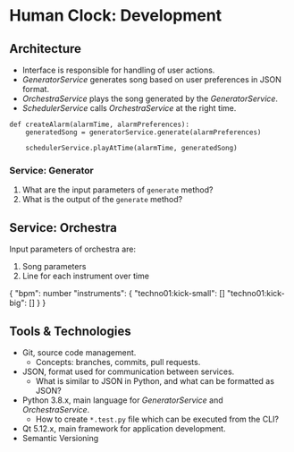 # Human Clock: Development


## Architecture

- Interface is responsible for handling of user actions.
- *GeneratorService* generates song based on user preferences in JSON format.
- *OrchestraService* plays the song generated by the *GeneratorService*.
- *SchedulerService* calls *OrchestraService* at the right time.

```
def createAlarm(alarmTime, alarmPreferences):
    generatedSong = generatorService.generate(alarmPreferences)

    schedulerService.playAtTime(alarmTime, generatedSong)
```


### Service: Generator

1. What are the input parameters of `generate` method?
2. What is the output of the `generate` method?


## Service: Orchestra

Input parameters of orchestra are:

1. Song parameters
2. Line for each instrument over time

{
    "bpm": number
    "instruments": {
        "techno01:kick-small": []
        "techno01:kick-big": []
    }
}


## Tools & Technologies

* Git, source code management.
    * Concepts: branches, commits, pull requests.
* JSON, format used for communication between services.
    * What is similar to JSON in Python, and what can be formatted as JSON?
* Python 3.8.x, main language for *GeneratorService* and *OrchestraService*.
    * How to create `*.test.py` file which can be executed from the CLI?
* Qt 5.12.x, main framework for application development.
* Semantic Versioning
